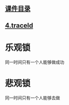 ## [课件目录](https://github.com/jhq0113/yafr/blob/master/docs/index.md)

## [4.traceId](https://github.com/jhq0113/yafr/blob/master/docs/server/4.traceId.md)

# 乐观锁

同一时间只有一个人能够做成功

# 悲观锁
同一时间只有一个人能够去做